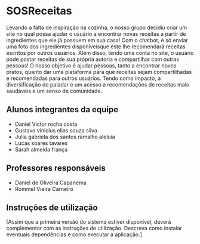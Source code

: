 # SOSReceitas

Levando a falta de inspiraçâo na cozinha, o nosso grupo decidiu criar um site no qual possa ajudar o usuário a encontrar novas receitas a partir de ingredientes que ele já possuem em sua casa!
Com o chatbot, é só enviar uma foto dos ingredientes disponíveisque este lhe recomendará receitas escritos por outros usuários. Além disso, tendo uma conta no site, o usuário pode postar receitas de sua própria autoria e compartilhar com outras pessoas! 
O nosso objetivo é ajudar pessoas, tanto a encontrar novos pratos, quanto dar uma plataforma para que receitas sejam compartilhadas e recomendadas para outros usuários. Tendo como impacto, a diversificaçâo do paladar e um acesso a recomendaçôes de receitas mais saudáveis e um senso de comunidade.

## Alunos integrantes da equipe

* Daniel Victor rocha costa
* Gustavo vinicius elias souza silva
* Julia gabriela dos santos ramalho aleluia
* Lucas soares tavares
* Sarah almeida frança

## Professores responsáveis

* Daniel de Oliveira Capanema
* Rommel Vieira Carneiro

## Instruções de utilização

[Assim que a primeira versão do sistema estiver disponível, deverá complementar com as instruções de utilização. Descreva como instalar eventuais dependências e como executar a aplicação.]

